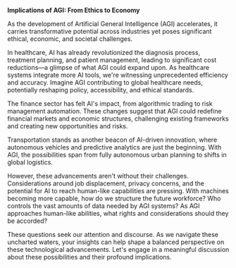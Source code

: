 **Implications of AGI: From Ethics to Economy**

As the development of Artificial General Intelligence (AGI) accelerates, it carries transformative potential across industries yet poses significant ethical, economic, and societal challenges.

In healthcare, AI has already revolutionized the diagnosis process, treatment planning, and patient management, leading to significant cost reductions—a glimpse of what AGI could expand upon. As healthcare systems integrate more AI tools, we're witnessing unprecedented efficiency and accuracy. Imagine AGI contributing to global healthcare needs, potentially reshaping policy, accessibility, and ethical standards.

The finance sector has felt AI's impact, from algorithmic trading to risk management automation. These changes suggest that AGI could redefine financial markets and economic structures, challenging existing frameworks and creating new opportunities and risks.

Transportation stands as another beacon of AI-driven innovation, where autonomous vehicles and predictive analytics are just the beginning. With AGI, the possibilities span from fully autonomous urban planning to shifts in global logistics.

However, these advancements aren't without their challenges. Considerations around job displacement, privacy concerns, and the potential for AI to reach human-like capabilities are pressing. With machines becoming more capable, how do we structure the future workforce? Who controls the vast amounts of data needed by AGI systems? As AGI approaches human-like abilities, what rights and considerations should they be accorded?

These questions seek our attention and discourse. As we navigate these uncharted waters, your insights can help shape a balanced perspective on these technological advancements. Let's engage in a meaningful discussion about these possibilities and their profound implications.